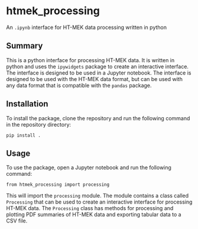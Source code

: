 # htmek_processing
An `.ipynb` interface for HT-MEK data processing written in python

Summary
-------
This is a python interface for processing HT-MEK data. It is written in python and uses the `ipywidgets` package to create an interactive interface. The interface is designed to be used in a Jupyter notebook. The interface is designed to be used with the HT-MEK data format, but can be used with any data format that is compatible with the `pandas` package.

Installation
------------
To install the package, clone the repository and run the following command in the repository directory:

    pip install .

Usage
-----
To use the package, open a Jupyter notebook and run the following command:

    from htmek_processing import processing

This will import the `processing` module. The module contains a class called `Processing` that can be used to create an interactive interface for processing HT-MEK data. The `Processing` class has methods for processing and plotting PDF summaries of HT-MEK data and exporting tabular data to a CSV file.